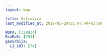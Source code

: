 ```yaml
---
layout: map

title: Ostrovica
last_modified_at: 2018-05-20T21:47:44+02:00

WDPA: [328934]
BioRaS: [393]
geoSrbija:
  L1_183: [74]
---
```

